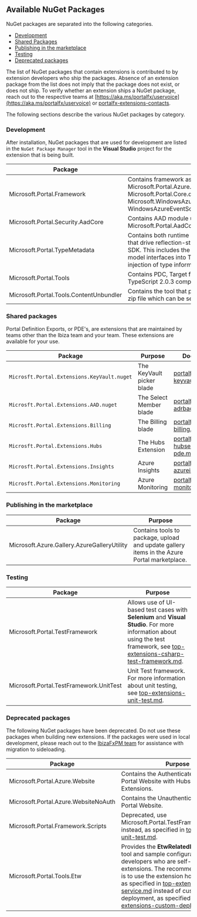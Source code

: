 <a name="available-nuget-packages"></a>
## Available NuGet Packages

NuGet packages are separated into the following categories.

* [Development](#development)
* [Shared Packages](#shared-packages)
* [Publishing in the marketplace](#publishing-in-the-marketplace)
* [Testing](#testing)
* [Deprecated packages](#deprecated-packages)

The list of NuGet packages that contain extensions is contributed to by extension developers who ship the packages. Absence of an extension package from the list does not imply that the package does not exist, or does not ship. To verify whether an extension ships a NuGet package, reach out to the respective teams at  [https://aka.ms/portalfx/uservoice](https://aka.ms/portalfx/uservoice)  or [portalfx-extensions-contacts](portalfx-extensions-contacts).

The following sections describe the various NuGet packages by category.

<a name="available-nuget-packages-development"></a>
### Development

After installation, NuGet packages that are used for development are listed in the `NuGet Package Manager` tool in the **Visual Studio** project for the extension that is being built.
   
| Package | Purpose | 
| ------- | ------- |
| Microsoft.Portal.Framework | Contains framework assemblies Microsoft.Portal.Azure.dll, Microsoft.Portal.Core.dll,Microsoft.Portal.Framework.dll, Microsoft.WindowsAzure.ServiceRuntime.dll and WindowsAzureEventSource.dll.  |
| Microsoft.Portal.Security.AadCore | Contains AAD module used for auth Microsoft.Portal.AadCore.dll | 
| Microsoft.Portal.TypeMetadata  | Contains both runtime and compile time components that drive reflection-style features for the Azure Portal SDK.  This includes the compile time generation of C# model interfaces into TypeScript interfaces, and the injection of type information into the portal at runtime. | 
| Microsoft.Portal.Tools | Contains PDC, Target files (.target) , [Definition files](portalfx-extensions-glossary-onboarding.md) and TypeScript 2.0.3 compiler. | 
| Microsoft.Portal.Tools.ContentUnbundler | Contains the tool that packages an extension UI into a zip file which can be served by the hosting service. | 

<a name="available-nuget-packages-shared-packages"></a>
### Shared packages

Portal Definition Exports, or PDE's, are extensions that are maintained by teams other than the Ibiza team and your team. These extensions are available for your use.

| Package                                     | Purpose                   | Document |
| ------------------------------------------- | ------------------------- | -------- |
| `Microsft.Portal.Extensions.KeyVault.nuget` | The KeyVault picker blade | [portalfx-pde-keyvault.md](portalfx-pde-keyvault.md) |
| `Microsft.Portal.Extensions.AAD.nuget     ` | The Select Member blade   | [portalfx-pde-adrbac.md](portalfx-pde-adrbac.md) |
| `Microsft.Portal.Extensions.Billing`        | The Billing blade         | [portalfx-pde-billing.md](portalfx-pde-billing.md) |
| `Microsft.Portal.Extensions.Hubs`           | The Hubs Extension        | [portalfx-hubsextension-pde.md](portalfx-hubsextension-pde.md) |
| `Microsft.Portal.Extensions.Insights`       | Azure Insights            | [portalfx-pde-azureinsights.md](portalfx-pde-azureinsights.md) |
| `Microsft.Portal.Extensions.Monitoring`     | Azure Monitoring          | [portalfx-pde-monitoring.md](portalfx-pde-monitoring.md) |

<a name="available-nuget-packages-publishing-in-the-marketplace"></a>
### Publishing in the marketplace

| Package | Purpose | 
| ------- | ------- |
| Microsoft.Azure.Gallery.AzureGalleryUtility | Contains tools to package, upload and update gallery items in the Azure Portal marketplace. | 

<a name="available-nuget-packages-testing"></a>
### Testing

| Package | Purpose | 
| ------- | ------- |
| Microsoft.Portal.TestFramework | Allows use of UI-based test cases with **Selenium** and **Visual Studio**. For more information about using the test framework, see [top-extensions-csharp-test-framework.md](top-extensions-csharp-test-framework.md). | 
| Microsoft.Portal.TestFramework.UnitTest | Unit Test framework. For more information about unit testing,  see [top-extensions-unit-test.md](top-extensions-unit-test.md). | 

<a name="available-nuget-packages-deprecated-packages"></a>
### Deprecated packages

The following NuGet packages have been deprecated. Do not use these packages when building new extensions. If the packages were used in local development, please reach out to the <a href="mailto:IbizaFxPM@microsoft.com?subject=Migration to Sideloading">IbizaFxPM team</a> for assistance with migration to sideloading.

| Package | Purpose | 
| ------- | ------- |
| Microsoft.Portal.Azure.Website | Contains the Authenticated Developer Portal Website with Hubs and Billing Extensions. | 
| Microsoft.Portal.Azure.WebsiteNoAuth | Contains the Unauthenticated Developer Portal Website. | 
| Microsoft.Portal.Framework.Scripts | Deprecated, use Microsoft.Portal.TestFramework.UnitTest instead, as specified in  [top-extensions-unit-test.md](top-extensions-unit-test.md).  | 
| Microsoft.Portal.Tools.Etw | Provides the **EtwRelatedFilesUtility.exe** tool and sample configurations for developers who are self-hosting extensions. The recommended practice is to use the extension hosting service as specified in [top-extensions-hosting-service.md](top-extensions-hosting-service.md) instead of custom deployment, as specified in [top-extensions-custom-deployment.md](top-extensions-custom-deployment.md).  | 

